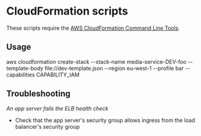 # CloudFormation scripts

These scripts require the [AWS CloudFormation Command Line Tools][1].

 [1]: http://aws.amazon.com/developertools/2555753788650372

## Usage

  aws cloudformation create-stack --stack-name media-service-DEV-foo --template-body file://dev-template.json --region eu-west-1 --profile bar --capabilities CAPABILITY_IAM

## Troubleshooting

*An app server fails the ELB health check*

 * Check that the app server's security group allows ingress from the load
 balancer's security group
